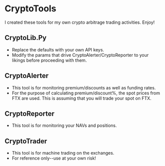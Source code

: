 # CryptoTools
I created these tools for my own crypto arbitrage trading activities.  Enjoy!

## CryptoLib.Py
- Replace the defaults with your own API keys.
- Modify the params that drive CryptoAlerter/CryptoReporter to your likings before proceeding with them.

## CryptoAlerter
- This tool is for monitoring premium/discounts as well as funding rates.
- For the purpose of calculating premium/discount%, the spot prices from FTX are used.  This is assuming that you will trade your spot on FTX.

## CryptoReporter
- This tool is for monitoring your NAVs and positions.

## CryptoTrader
- This tool is for machine trading on the exchanges.
- For reference only--use at your own risk!